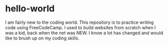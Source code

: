 # hello-world
I am fairly new to the coding world. This repository is to practice writing code using FreeCodeCamp.
I used to build websites from scratch when I was a kid, back when the net was NEW. I know a lot has changed and would like to brush up on my coding skills.
